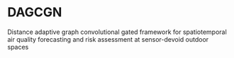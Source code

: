 # DAGCGN
Distance adaptive graph convolutional gated framework for spatiotemporal air quality forecasting and risk assessment at sensor-devoid outdoor spaces
